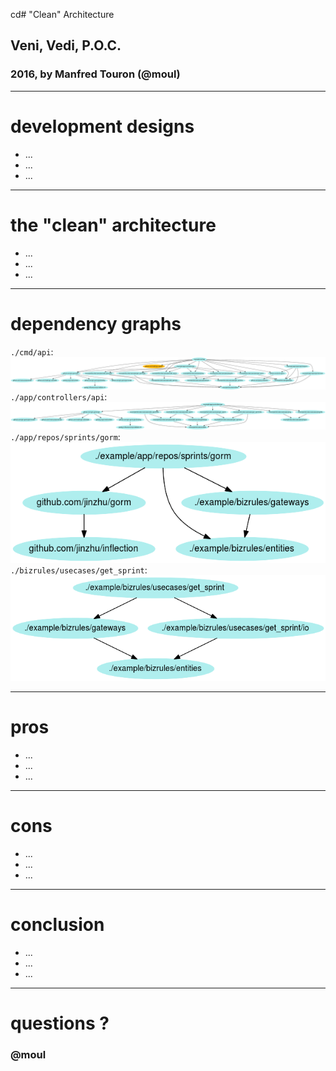 cd# "Clean" Architecture

## Veni, Vedi, P.O.C.

### 2016, by Manfred Touron (@moul)

---

# development designs

* ...
* ...
* ...

---

# the "clean" architecture

* ...
* ...
* ...

---

# dependency graphs

`./cmd/api`: ![](assets/cmd-api.imports.png)
`./app/controllers/api`: ![](assets/app-controllers-api.imports.png)
`./app/repos/sprints/gorm`:  ![](assets/app-repos-sprints-gorm.imports.png)
`./bizrules/usecases/get_sprint`: ![](assets/bizrules-usecases-get_sprint.imports.png)

---

# pros

* ...
* ...
* ...

---

# cons

* ...
* ...
* ...

---

# conclusion

* ...
* ...
* ...

---

# questions ?

### @moul

